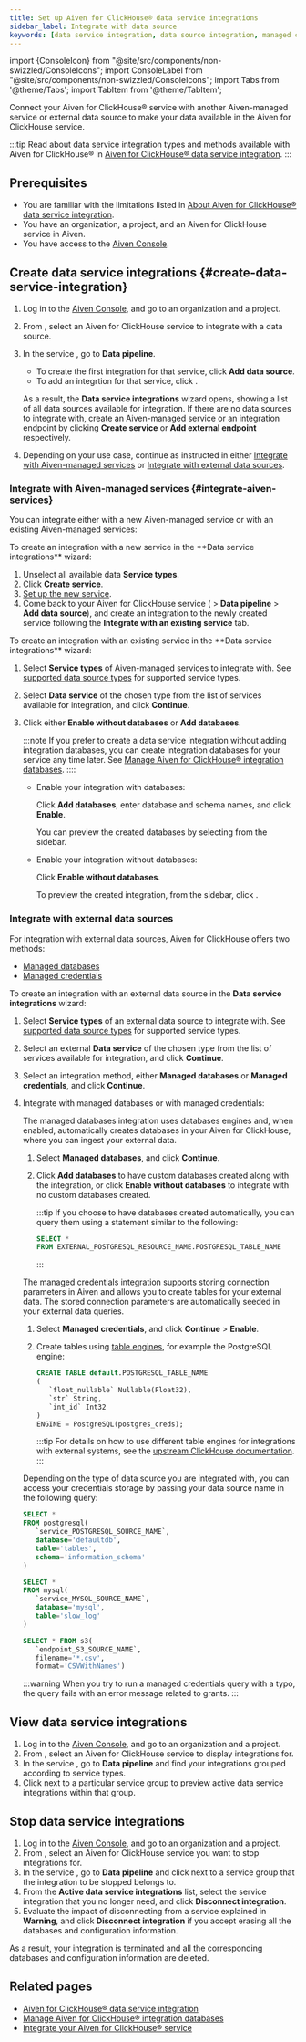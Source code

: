 ```yaml
---
title: Set up Aiven for ClickHouse® data service integrations
sidebar_label: Integrate with data source
keywords: [data service integration, data source integration, managed credentials integration, managed databases integration, named collections]
---
```


import {ConsoleIcon} from "@site/src/components/non-swizzled/ConsoleIcons";
import ConsoleLabel from "@site/src/components/non-swizzled/ConsoleIcons";
import Tabs from '@theme/Tabs';
import TabItem from '@theme/TabItem';

Connect your Aiven for ClickHouse® service with another Aiven-managed service or external data source to make your data available in the Aiven for ClickHouse service.

:::tip
Read about data service integration types and methods available with Aiven for
ClickHouse® in
[Aiven for ClickHouse® data service integration](/docs/products/clickhouse/concepts/data-integration-overview).
:::

## Prerequisites

- You are familiar with the limitations listed in
  [About Aiven for ClickHouse® data service integration](/docs/products/clickhouse/concepts/data-integration-overview#supported-data-source-types).
- You have an organization, a project, and an Aiven for ClickHouse service in Aiven.
- You have access to the [Aiven Console](https://console.aiven.io/).

## Create data service integrations {#create-data-service-integration}

1. Log in to the [Aiven Console](https://console.aiven.io/), and go to an organization
   and a project.
1. From <ConsoleLabel name="services"/>, select an Aiven for ClickHouse service to integrate
   with a data source.
1. In the service <ConsoleLabel name="overview"/>, go to **Data pipeline**.

   - To create the first integration for that service, click **Add data source**.
   - To add an integrtion for that service, click <ConsoleIcon name="plus"/>.

   As a result, the **Data service integrations** wizard opens, showing
   a list of all data sources available for integration. If there are no data sources to
   integrate with, create an Aiven-managed service or an integration endpoint by
   clicking **Create service** or **Add external endpoint** respectively.

1. Depending on your use case, continue as instructed in either
  [Integrate with Aiven-managed services](#integrate-aiven-services) or
  [Integrate with external data sources](#integrate-with-external-data-sources).

### Integrate with Aiven-managed services {#integrate-aiven-services}

You can integrate either with a new Aiven-managed service or with an existing Aiven-managed
services:

<Tabs groupId="group1">
<TabItem value="1" label="Integrate with a new service" default>
To create an integration with a new service in the **Data service integrations** wizard:

1. Unselect all available data **Service types**.
1. Click **Create service**.
1. [Set up the new service](/docs/platform/howto/create_new_service).
1. Come back to your Aiven for ClickHouse service (<ConsoleLabel name="overview"/> >
   **Data pipeline** > **Add data source**), and create an integration to the newly created
   service following the **Integrate with an existing service** tab.
</TabItem>
<TabItem value="2" label="Integrate with an existing service">
To create an integration with an existing service in the **Data service integrations** wizard:

1. Select **Service types** of Aiven-managed services to integrate with. See
   [supported data source types](/docs/products/clickhouse/concepts/data-integration-overview#supported-data-source-types)
   for supported service types.
1. Select **Data service** of the chosen type from the list of services available for
   integration, and click **Continue**.
1. Click either **Enable without databases** or **Add databases**.

   :::note
   If you prefer to create a data service integration without adding integration databases,
   you can create integration databases for your service any time later. See
   [Manage Aiven for ClickHouse® integration databases](/docs/products/clickhouse/howto/integration-databases).
   ::::

   - Enable your integration with databases:

     Click **Add databases**, enter database and schema names, and click **Enable**.

     You can preview the created databases by selecting <ConsoleLabel name="databasesandtables"/>
     from the sidebar.

   - Enable your integration without databases:

     Click **Enable without databases**.

     To preview the created integration, from the sidebar, click <ConsoleLabel name="overview"/>.
</TabItem>
</Tabs>

### Integrate with external data sources

For integration with external data sources, Aiven for ClickHouse offers two methods:

- [Managed databases](/docs/products/clickhouse/concepts/data-integration-overview.md#managed-databases-integration)
- [Managed credentials](/docs/products/clickhouse/concepts/data-integration-overview.md#managed-credentials-integration)

To create an integration with an external data source in the **Data service integrations**
wizard:

1. Select **Service types** of an external data source to integrate with. See
   [supported data source types](/docs/products/clickhouse/concepts/data-integration-overview#supported-data-source-types)
   for supported service types.
1. Select an external **Data service** of the chosen type from the list of services available
   for integration, and click **Continue**.
1. Select an integration method, either **Managed databases**  or **Managed credentials**,
   and click **Continue**.
1. Integrate with managed databases or with managed credentials:

   <Tabs groupId="group2">
   <TabItem value="1" label="Integrate with managed databases" default>
   The managed databases integration uses databases engines and, when enabled,
   automatically creates databases in your Aiven for ClickHouse, where you can ingest your
   external data.

   1. Select **Managed databases**, and click **Continue**.
   1. Click **Add databases** to have custom databases created along with the integration, or
      click **Enable without databases** to integrate with no custom databases created.

      :::tip
      If you choose to have databases created automatically, you can query them using a
      statement similar to the following:

      ```sql
      SELECT *
      FROM EXTERNAL_POSTGRESQL_RESOURCE_NAME.POSTGRESQL_TABLE_NAME
      ```

      :::

   </TabItem>
   <TabItem value="2" label="Integrate with managed credentials">
   The managed credentials integration supports storing connection parameters in Aiven
   and allows you to create tables for your external data. The stored connection parameters
   are automatically seeded in your external data queries.

   1. Select **Managed credentials**, and click **Continue** > **Enable**.
   1. Create tables using
      [table engines](/docs/products/clickhouse/reference/supported-table-engines), for
      example the PostgreSQL engine:

      ```sql
      CREATE TABLE default.POSTGRESQL_TABLE_NAME
      (
         `float_nullable` Nullable(Float32),
         `str` String,
         `int_id` Int32
      )
      ENGINE = PostgreSQL(postgres_creds);
      ```

      :::tip
      For details on how to use different table engines for integrations with external
      systems, see the
      [upstream ClickHouse documentation](https://clickhouse.com/docs/en/engines/table-engines/integrations).
      :::

   Depending on the type of data source you are integrated with, you can access your credentials
   storage by passing your data source name in the following query:

   ```sql title="PostgreSQL data source"
   SELECT *
   FROM postgresql(
      `service_POSTGRESQL_SOURCE_NAME`,
      database='defaultdb',
      table='tables',
      schema='information_schema'
   )
   ```

   ```sql title="MySQL data source"
   SELECT *
   FROM mysql(
      `service_MYSQL_SOURCE_NAME`,
      database='mysql',
      table='slow_log'
   )
   ```

   ```sql title="Amazon S3 data source"
   SELECT * FROM s3(
      `endpoint_S3_SOURCE_NAME`,
      filename='*.csv',
      format='CSVWithNames')
   ```

   :::warning
   When you try to run a managed credentials query with a typo, the query fails with an
   error message related to grants.
   :::
   </TabItem>
   </Tabs>

## View data service integrations

1. Log in to the [Aiven Console](https://console.aiven.io/), and go to an organization
   and a project.
1. From <ConsoleLabel name="services"/>, select an Aiven for ClickHouse service to display
   integrations for.
1. In the service <ConsoleLabel name="overview"/>, go to **Data pipeline**
   and find your integrations grouped according to service types.
1. Click <ConsoleIcon name="chevronRight"/> next to a particular service group to preview
   active data service integrations within that group.

## Stop data service integrations

1.  Log in to the [Aiven Console](https://console.aiven.io/), and go to an organization
    and a project.
1.  From <ConsoleLabel name="services"/>, select an Aiven for ClickHouse service you
    want to stop integrations for.
1.  In the service <ConsoleLabel name="overview"/>, go to **Data pipeline** and click
    <ConsoleIcon name="chevronRight"/> next to a service group that the integration to be
    stopped belongs to.
1.  From the **Active data service integrations** list, select the
    service integration that you no longer need, and click **Disconnect integration**.
1.  Evaluate the impact of disconnecting from a service explained in
    **Warning**, and click **Disconnect integration** if you accept erasing all the
    databases and configuration information.

As a result, your integration is terminated and all the corresponding databases and
configuration information are deleted.

## Related pages

-   [Aiven for ClickHouse® data service integration](/docs/products/clickhouse/concepts/data-integration-overview)
-   [Manage Aiven for ClickHouse® integration databases](/docs/products/clickhouse/howto/integration-databases)
-   [Integrate your Aiven for ClickHouse® service](/docs/products/clickhouse/howto/list-integrations)
